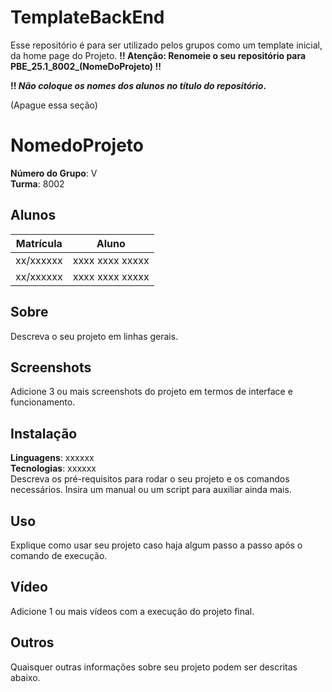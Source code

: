 # TemplateBackEnd
Esse repositório é para ser utilizado pelos grupos como um template inicial, da home page do Projeto.
**!! Atenção: Renomeie o seu repositório para PBE_25.1_8002_(NomeDoProjeto) !!**

**!! *Não coloque os nomes dos alunos no título do repositório*.**
 
 (Apague essa seção)

# NomedoProjeto

**Número do Grupo**: V<br>
**Turma**: 8002<br>

## Alunos
|Matrícula | Aluno |
| -- | -- |
| xx/xxxxxx  |  xxxx xxxx xxxxx |
| xx/xxxxxx  |  xxxx xxxx xxxxx |

## Sobre 
Descreva o seu projeto em linhas gerais. 

## Screenshots
Adicione 3 ou mais screenshots do projeto em termos de interface e funcionamento.

## Instalação 
**Linguagens**: xxxxxx<br>
**Tecnologias**: xxxxxx<br>
Descreva os pré-requisitos para rodar o seu projeto e os comandos necessários.
Insira um manual ou um script para auxiliar ainda mais.

## Uso 
Explique como usar seu projeto caso haja algum passo a passo após o comando de execução.

## Vídeo
Adicione 1 ou mais vídeos com a execução do projeto final.

## Outros 
Quaisquer outras informações sobre seu projeto podem ser descritas abaixo.
